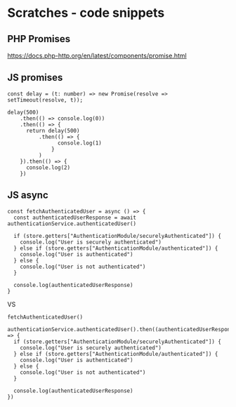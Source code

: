 # Scratches - code snippets

## PHP Promises

https://docs.php-http.org/en/latest/components/promise.html

## JS promises

```
const delay = (t: number) => new Promise(resolve => setTimeout(resolve, t));

delay(500)
    .then(() => console.log(0))
    .then(() => {
      return delay(500)
          .then(() => {
                console.log(1)
              }
          )
    }).then(() => {
      console.log(2)
    })
```

## JS async

    const fetchAuthenticatedUser = async () => {
      const authenticatedUserResponse = await authenticationService.authenticatedUser()
    
      if (store.getters["AuthenticationModule/securelyAuthenticated"]) {
        console.log("User is securely authenticated")
      } else if (store.getters["AuthenticationModule/authenticated"]) {
        console.log("User is authenticated")
      } else {
        console.log("User is not authenticated")
      }
    
      console.log(authenticatedUserResponse)
    }
    
VS

    fetchAuthenticatedUser()
    
    authenticationService.authenticatedUser().then((authenticatedUserResponse) => {
      if (store.getters["AuthenticationModule/securelyAuthenticated"]) {
        console.log("User is securely authenticated")
      } else if (store.getters["AuthenticationModule/authenticated"]) {
        console.log("User is authenticated")
      } else {
        console.log("User is not authenticated")
      }
    
      console.log(authenticatedUserResponse)
    })
